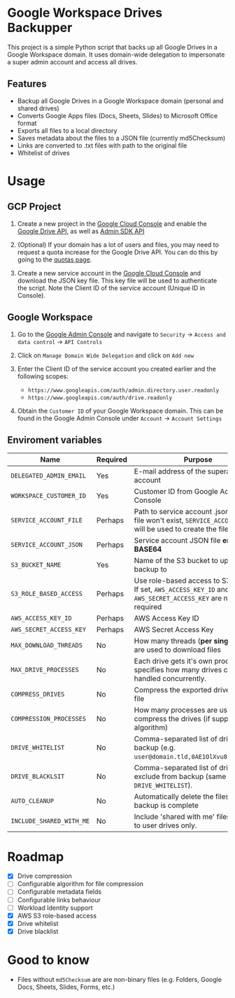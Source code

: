 # Google Workspace Drives Backupper

This project is a simple Python script that backs up all Google Drives in a Google Workspace domain. It uses domain-wide delegation to impersonate a super admin account and access all drives.

## Features

- Backup all Google Drives in a Google Workspace domain (personal and shared drives)
- Converts Google Apps files (Docs, Sheets, Slides) to Microsoft Office format
- Exports all files to a local directory
- Saves metadata about the files to a JSON file (currently md5Checksum)
- Links are converted to .txt files with path to the original file
- Whitelist of drives

# Usage

## GCP Project

1. Create a new project in the [Google Cloud Console](https://console.cloud.google.com/) and enable the [Google Drive API](https://console.cloud.google.com/marketplace/product/google/drive.googleapis.com), as well as [Admin SDK API](https://console.cloud.google.com/marketplace/product/google/admin.googleapis.com)

2. (Optional) If your domain has a lot of users and files, you may need to request a quota increase for the Google Drive API. You can do this by going to the [quotas page](https://console.cloud.google.com/iam-admin/quotas).

3. Create a new service account in the [Google Cloud Console](https://console.cloud.google.com/iam-admin/serviceaccounts) and download the JSON key file. This key file will be used to authenticate the script. Note the Client ID of the service account (Unique ID in Console).

## Google Workspace

1. Go to the [Google Admin Console](https://admin.google.com) and navigate to `Security` -> `Access and data control` -> `API Controls`

2. Click on `Manage Domain Wide Delegation` and click on `Add new`

3. Enter the Client ID of the service account you created earlier and the following scopes:

   - `https://www.googleapis.com/auth/admin.directory.user.readonly`
   - `https://www.googleapis.com/auth/drive.readonly`

4. Obtain the `Customer ID` of your Google Workspace domain. This can be found in the Google Admin Console under `Account` -> `Account Settings`

## Enviroment variables

| Name                     | Required | Purpose                                                                                                        | Type   | Default                    |
| ------------------------ | -------- | -------------------------------------------------------------------------------------------------------------- | ------ | -------------------------- |
| `DELEGATED_ADMIN_EMAIL`  | Yes      | E-mail address of the superadmin account                                                                       | string |                            |
| `WORKSPACE_CUSTOMER_ID`  | Yes      | Customer ID from Google Admin Console                                                                          | string |                            |
| `SERVICE_ACCOUNT_FILE`   | Perhaps  | Path to service account .json key. If file won't exist, `SERVICE_ACCOUNT_JSON` will be used to create the file | string | `service-account-key.json` |
| `SERVICE_ACCOUNT_JSON`   | Perhaps  | Service account JSON file **encoded in BASE64**                                                                | string |                            |
| `S3_BUCKET_NAME`         | Yes      | Name of the S3 bucket to upload the backup to                                                                  | string |                            |
| `S3_ROLE_BASED_ACCESS`   | Perhaps  | Use role-based access to S3 bucket. If set, `AWS_ACCESS_KEY_ID` and `AWS_SECRET_ACCESS_KEY` are not required   | bool   | `false`                    |
| `AWS_ACCESS_KEY_ID`      | Perhaps  | AWS Access Key ID                                                                                              | string |                            |
| `AWS_SECRET_ACCESS_KEY`  | Perhaps  | AWS Secret Access Key                                                                                          | string |                            |
| `MAX_DOWNLOAD_THREADS`   | No       | How many threads (**per single drive**) are used to download files                                             | int    | `20`                       |
| `MAX_DRIVE_PROCESSES`    | No       | Each drive gets it's own process. This specifies how many drives can be handled concurrently.                  | int    | `4`                        |
| `COMPRESS_DRIVES`        | No       | Compress the exported drives to a .zip file                                                                    | bool   | `false`                    |
| `COMPRESSION_PROCESSES`  | No       | How many processes are used to compress the drives (if supported by algorithm)                                 | int    | `cpu_count()`              |
| `DRIVE_WHITELIST`        | No       | Comma-separated list of drive IDs to backup (e.g. `user@domain.tld,0AE1OlXvu8lCKUk9PVA`)                       | string |                            |
| `DRIVE_BLACKLSIT`        | No       | Comma-separated list of drive IDs to exclude from backup (same as `DRIVE_WHITELIST`).                          | string |                            |
| `AUTO_CLEANUP`           | No       | Automatically delete the files after the backup is complete                                                    | bool   | `false`                    |
| `INCLUDE_SHARED_WITH_ME` | No       | Include 'shared with me' files. Applies to user drives only.                                                   | bool   | `true`                     |

# Roadmap

- [x] Drive compression
- [ ] Configurable algorithm for file compression
- [ ] Configurable metadata fields
- [ ] Configurable links behaviour
- [ ] Workload Identity support
- [x] AWS S3 role-based access
- [x] Drive whitelist
- [x] Drive blacklist

# Good to know

- Files without `md5Checksum` are are non-binary files (e.g. Folders, Google Docs, Sheets, Slides, Forms, etc.)
